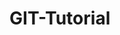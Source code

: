 # GIT-Tutorial

<!DOCTYPE html>
<html lang="en">

<head>
    <meta charset="UTF-8">
    <meta name="viewport" content="width=device-width, initial-scale=1.0">
    <meta http-equiv="X-UA-Compatible" content="ie=edge">
    <title>GIT Tutorial</title>
</head>

<body>
    <!-- https://youtu.be/oFYyTZwMyAg
    
    This is the video that I learned about GIT and that I will use to add more info to this page using the git workflow and adding it to the github page. Mainly will want to use this video to add images from the conflict part of the video to explain that in this repo.-->

    <div class="header">
        <h1>GIT tutorial</h1>
        <p>In this tutorial I will be going over 5 of the easiest GIT comands to learn.</p>
    </div>
    <div class="main">
        <h3>git pull</h3>
        <p>
                The 'git pull' command is going to make sure you pull in any and all changes that were made to the master
                branch. After confirming the
                files are up to date you can make any changes or continue working on what you planned to do.</p>
        <img src="img/git-pull.png" alt="git-pull">
        

        <h3>git add</h3>
        <img src="img/git-add.png" alt="git-add">
        <p>The 'git add &lt;filename&gt;' command will save that files changes made so that they can be pulled up again
            if something
            happens and they can be committed at any point.<br />
            You can put an -A or * to make sure <i>all</i> the changes are being added into staging.</p>

        <h3>git commit</h3>
        <p>The 'git commit -m "commit message"' command will add
                all the changes made to <b><u>Staging</u></b>. <b><u>Staging</u></b> means they are ready to be merged to
                the master branch.<br /> The -m "" means
                commit message. You will want explain this commit in as much detail as possible with as little words
                as possible.<br />
                You can also use 'git commit -A' to commit any files you've added with 'git add', and also commit any files
                you've changed since then</p>
        <img src="img/git-commit.png" alt="git-commit">
        

        <h3>git push</h3>
        <p>the last command you will use is the 'git push' command. That will take your changes from staging and
                merge them with the master branch. </p>
        <img src="img/git-push.png" alt="git-push">
        

        <h3>git status</h3>
        <p>the 'git status' command will give you a list of files you've changed and those you still need to add or commit or will let you know your branch is up to date.</p>
        <img src="img/git-status-after-merging.png" alt="git-status">
       
        <p>Below is the shot if you were to type 'git status' after making your initial changes to your files. It is basically saying the file in red was edited but you did not 'git add' this file.</p>
        <img src="img/git-status-after-initial-edit.png" alt="">
        <p>Below is the shot if you were to type 'git status' after you 'git add' your files. It is basically saying the files in green have been added and saved and they are ready to be comitted.</p>
        <img src="img/git-status-after-adding-changes-to-staging.png" alt="">
        <p>if you 'git status' after commiting your changes you wil get a "Your branch is up to date" message letting you know your file ws committed and merged to the master branch.</p>
        <img src="img/git-status-after-merging.png" alt="">
        
        
        
    </div>
</body>

</html>
